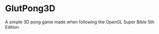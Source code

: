 GlutPong3D
==========

A simple 3D pong game made when following the OpenGL Super Bible 5th Edition
